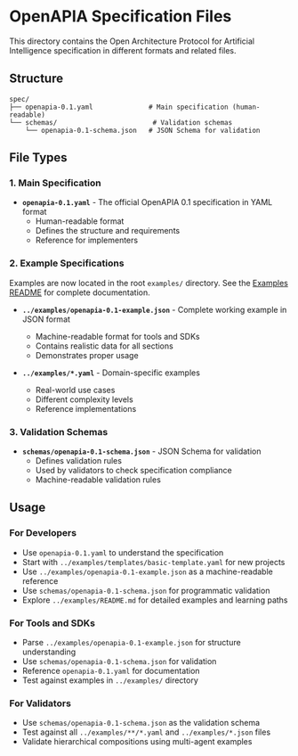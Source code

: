 # OpenAPIA Specification Files

This directory contains the Open Architecture Protocol for Artificial Intelligence specification in different formats and related files.

## Structure

```
spec/
├── openapia-0.1.yaml              # Main specification (human-readable)
└── schemas/                        # Validation schemas
    └── openapia-0.1-schema.json   # JSON Schema for validation
```

## File Types

### 1. Main Specification
- **`openapia-0.1.yaml`** - The official OpenAPIA 0.1 specification in YAML format
  - Human-readable format
  - Defines the structure and requirements
  - Reference for implementers

### 2. Example Specifications
Examples are now located in the root `examples/` directory. See the [Examples README](../examples/README.md) for complete documentation.

- **`../examples/openapia-0.1-example.json`** - Complete working example in JSON format
  - Machine-readable format for tools and SDKs
  - Contains realistic data for all sections
  - Demonstrates proper usage

- **`../examples/*.yaml`** - Domain-specific examples
  - Real-world use cases
  - Different complexity levels
  - Reference implementations



### 3. Validation Schemas
- **`schemas/openapia-0.1-schema.json`** - JSON Schema for validation
  - Defines validation rules
  - Used by validators to check specification compliance
  - Machine-readable validation rules

## Usage

### For Developers
- Use `openapia-0.1.yaml` to understand the specification
- Start with `../examples/templates/basic-template.yaml` for new projects
- Use `../examples/openapia-0.1-example.json` as a machine-readable reference
- Use `schemas/openapia-0.1-schema.json` for programmatic validation
- Explore `../examples/README.md` for detailed examples and learning paths

### For Tools and SDKs
- Parse `../examples/openapia-0.1-example.json` for structure understanding
- Use `schemas/openapia-0.1-schema.json` for validation
- Reference `openapia-0.1.yaml` for documentation
- Test against examples in `../examples/` directory

### For Validators
- Use `schemas/openapia-0.1-schema.json` as the validation schema
- Test against all `../examples/**/*.yaml` and `../examples/*.json` files
- Validate hierarchical compositions using multi-agent examples
